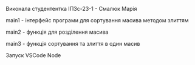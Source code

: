 Виконала студентентка ІПЗс-23-1 - Смалюк Марія

main1 - інтерфейс програми для сортування масива методом злиттям

main2 - функція для розділення масива

main3 - функція сортування та злиття в один масив

Запуск VSCode Node
